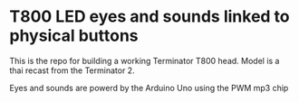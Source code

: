 # T800 LED eyes and sounds linked to physical buttons

This is the repo for building a working Terminator T800 head. Model is a thai recast from the Terminator 2.

Eyes and sounds are powerd by the Arduino Uno using the PWM mp3 chip
